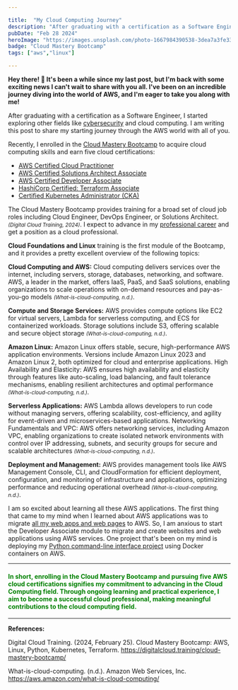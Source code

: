 ```yaml
---

title:  "My Cloud Computing Journey"
description: "After graduating with a certification as a Software Engineer, I started exploring other fields like cybersecurity and cloud computing...."
pubDate: "Feb 28 2024"
heroImage: "https://images.unsplash.com/photo-1667984390538-3dea7a3fe33d?auto=format&fit=crop&w=927&h=927"
badge: "Cloud Mastery Bootcamp"
tags: ["aws","linux"]

---
```



**Hey there! 🚀 It's been a while since my last post, but I'm back with some exciting news I can't wait to share with you all. I've been on an incredible journey diving into the world of AWS, and I'm eager to take you along with me!**

 After graduating with a certification as a Software Engineer, I started exploring other fields like <a href="https://www.hcoco1.com/blog/2024-02-18-career-simulation-1" target="_blank">cybersecurity</a> and cloud computing. I am writing this post to share my starting journey through the AWS world with all of you. 

Recently, I enrolled in the <a href="https://digitalcloud.training/cloud-mastery-bootcamp/?megamenu" target="_blank">Cloud Mastery Bootcamp</a> to acquire cloud computing skills and  earn five cloud certifications: 
* <a href="https://aws.amazon.com/certification/certified-cloud-practitioner/" target="_blank">AWS Certified Cloud Practitioner</a>
* <a href="https://aws.amazon.com/certification/certified-solutions-architect-associate/" target="_blank">AWS Certified Solutions Architect Associate</a>
* <a href="https://aws.amazon.com/certification/certified-developer-associate/" target="_blank">AWS Certified Developer Associate</a>
* <a href="https://www.hashicorp.com/certification/terraform-associate" target="_blank">HashiCorp Certified: Terraform Associate</a>
* <a href="https://learn.digitalcloud.training/course/certified-kubernetes-administrator-cka-real-world" target="_blank">Certified Kubernetes Administrator (CKA)</a>

The Cloud Mastery Bootcamp provides training for a broad set of cloud job roles including Cloud Engineer, DevOps Engineer, or Solutions Architect. *<small>(Digital Cloud Training, 2024)</small>*. I expect to advance in my <a href="https://www.hcoco1.com/cv" target="_blank">professional career</a> and get a position as a cloud professional.

**Cloud Foundations and Linux** training is the first module of the Bootcamp, and it provides a pretty excellent overview of the following topics:

**Cloud Computing and AWS:** Cloud computing delivers services over the internet, including servers, storage, databases, networking, and software. AWS, a leader in the market, offers IaaS, PaaS, and SaaS solutions, enabling organizations to scale operations with on-demand resources and pay-as-you-go models *<small>(What-is-cloud-computing, n.d.)</small>*.

**Compute and Storage Services:** AWS provides compute options like EC2 for virtual servers, Lambda for serverless computing, and ECS for containerized workloads. Storage solutions include S3, offering scalable and secure object storage *<small>(What-is-cloud-computing, n.d.)</small>*.

**Amazon Linux:** Amazon Linux offers stable, secure, high-performance AWS application environments. Versions include Amazon Linux 2023 and Amazon Linux 2, both optimized for cloud and enterprise applications.
High Availability and Elasticity: AWS ensures high availability and elasticity through features like auto-scaling, load balancing, and fault tolerance mechanisms, enabling resilient architectures and optimal performance *<small>(What-is-cloud-computing, n.d.)</small>*.

**Serverless Applications:** AWS Lambda allows developers to run code without managing servers, offering scalability, cost-efficiency, and agility for event-driven and microservices-based applications.
Networking Fundamentals and VPC: AWS offers networking services, including Amazon VPC, enabling organizations to create isolated network environments with control over IP addressing, subnets, and security groups for secure and scalable architectures *<small>(What-is-cloud-computing, n.d.)</small>*.

**Deployment and Management:** AWS provides management tools like AWS Management Console, CLI, and CloudFormation for efficient deployment, configuration, and monitoring of infrastructure and applications, optimizing performance and reducing operational overhead *<small>(What-is-cloud-computing, n.d.)</small>*.

I am so excited about learning all these AWS applications. The first thing that came to my mind when I learned about AWS applications was to migrate <a href="https://www.hcoco1.com/portfolio" target="_blank">all my web apps and web pages</a> to AWS. So,  I am anxious to start the Developer Associate module to migrate and create websites and web applications using AWS services. One project that's been on my mind is deploying my <a href="https://www.hcoco1.com/portfolio/database-tool" target="_blank">Python command-line interface project</a> using Docker containers on AWS.

---

#### **<span style="color:green"> In short, enrolling in the Cloud Mastery Bootcamp and pursuing five AWS cloud certifications signifies my commitment to advancing in the Cloud Computing field. Through ongoing learning and practical experience, I aim to become a successful cloud professional, making meaningful contributions to the cloud computing field.**

---

**References:**

Digital Cloud Training. (2024, February 25). Cloud Mastery Bootcamp: AWS, Linux, Python, Kubernetes, Terraform. https://digitalcloud.training/cloud-mastery-bootcamp/

What-is-cloud-computing. (n.d.). Amazon Web Services, Inc. https://aws.amazon.com/what-is-cloud-computing/